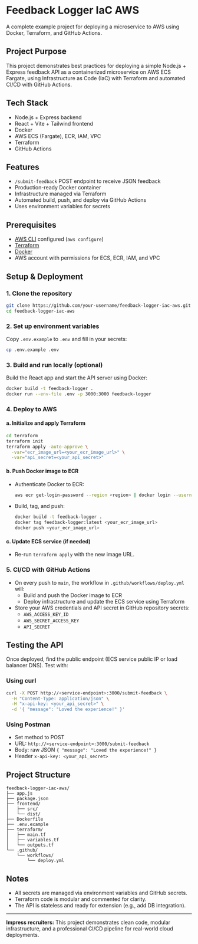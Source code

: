 # Feedback Logger IaC AWS

A complete example project for deploying a microservice to AWS using Docker, Terraform, and GitHub Actions.

## Project Purpose
This project demonstrates best practices for deploying a simple Node.js + Express feedback API as a containerized microservice on AWS ECS Fargate, using Infrastructure as Code (IaC) with Terraform and automated CI/CD with GitHub Actions.

## Tech Stack
- Node.js + Express backend
- React + Vite + Tailwind frontend
- Docker
- AWS ECS (Fargate), ECR, IAM, VPC
- Terraform
- GitHub Actions

## Features
- `/submit-feedback` POST endpoint to receive JSON feedback
- Production-ready Docker container
- Infrastructure managed via Terraform
- Automated build, push, and deploy via GitHub Actions
- Uses environment variables for secrets

## Prerequisites
- [AWS CLI](https://docs.aws.amazon.com/cli/latest/userguide/getting-started-install.html) configured (`aws configure`)
- [Terraform](https://developer.hashicorp.com/terraform/downloads)
- [Docker](https://docs.docker.com/get-docker/)
- AWS account with permissions for ECS, ECR, IAM, and VPC

## Setup & Deployment

### 1. Clone the repository
```sh
git clone https://github.com/your-username/feedback-logger-iac-aws.git
cd feedback-logger-iac-aws
```

### 2. Set up environment variables
Copy `.env.example` to `.env` and fill in your secrets:
```sh
cp .env.example .env
```

### 3. Build and run locally (optional)
Build the React app and start the API server using Docker:
```sh
docker build -t feedback-logger .
docker run --env-file .env -p 3000:3000 feedback-logger
```

### 4. Deploy to AWS
#### a. Initialize and apply Terraform
```sh
cd terraform
terraform init
terraform apply -auto-approve \
  -var="ecr_image_url=<your_ecr_image_url>" \
  -var="api_secret=<your_api_secret>"
```
#### b. Push Docker image to ECR
- Authenticate Docker to ECR:
  ```sh
  aws ecr get-login-password --region <region> | docker login --username AWS --password-stdin <account_id>.dkr.ecr.<region>.amazonaws.com
  ```
- Build, tag, and push:
  ```sh
  docker build -t feedback-logger .
  docker tag feedback-logger:latest <your_ecr_image_url>
  docker push <your_ecr_image_url>
  ```

#### c. Update ECS service (if needed)
- Re-run `terraform apply` with the new image URL.

### 5. CI/CD with GitHub Actions
- On every push to `main`, the workflow in `.github/workflows/deploy.yml` will:
  - Build and push the Docker image to ECR
  - Deploy infrastructure and update the ECS service using Terraform
- Store your AWS credentials and API secret in GitHub repository secrets:
  - `AWS_ACCESS_KEY_ID`
  - `AWS_SECRET_ACCESS_KEY`
  - `API_SECRET`

## Testing the API
Once deployed, find the public endpoint (ECS service public IP or load balancer DNS). Test with:

### Using curl
```sh
curl -X POST http://<service-endpoint>:3000/submit-feedback \
  -H "Content-Type: application/json" \
  -H "x-api-key: <your_api_secret>" \
  -d '{ "message": "Loved the experience!" }'
```

### Using Postman
- Set method to POST
- URL: `http://<service-endpoint>:3000/submit-feedback`
- Body: raw JSON `{ "message": "Loved the experience!" }`
- Header `x-api-key: <your_api_secret>`

## Project Structure
```
feedback-logger-iac-aws/
├── app.js
├── package.json
├── frontend/
│   ├── src/
│   └── dist/
├── Dockerfile
├── .env.example
├── terraform/
│   ├── main.tf
│   ├── variables.tf
│   └── outputs.tf
└── .github/
    └── workflows/
        └── deploy.yml
```

## Notes
- All secrets are managed via environment variables and GitHub secrets.
- Terraform code is modular and commented for clarity.
- The API is stateless and ready for extension (e.g., add DB integration).

---

**Impress recruiters:** This project demonstrates clean code, modular infrastructure, and a professional CI/CD pipeline for real-world cloud deployments. 
